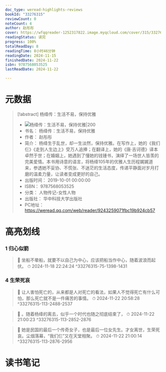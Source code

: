 ```yaml
---
doc_type: weread-highlights-reviews
bookId: "33276315"
reviewCount: 0
noteCount: 4
author: 赵彤彤
cover: https://wfqqreader-1252317822.image.myqcloud.com/cover/315/33276315/t7_33276315.jpg
readingStatus: 读完
progress: 100%
totalReadDay: 8
readingTime: 8小时46分钟
readingDate: 2024-11-15
finishedDate: 2024-11-22
isbn: 9787568053525
lastReadDate: 2024-11-22

---
```

# 元数据
> [!abstract] 杨绛传：生活不易，保持优雅
> - ![ 杨绛传：生活不易，保持优雅|200](https://wfqqreader-1252317822.image.myqcloud.com/cover/315/33276315/t7_33276315.jpg)
> - 书名： 杨绛传：生活不易，保持优雅
> - 作者： 赵彤彤
> - 简介： 杨绛生于乱世，却一生淡然，保持优雅。在写作上，她的《我们仨》《走到人生边上》受万人追捧；在翻译上，她的《唐·吉诃德》译本卓然于世；在婚姻上，她遇到了懂她的钱锺书，演绎了一场世人皆羡的完美爱情。本书用诗意的语言，将杨绛105年的优雅人生历程娓娓道来，参透她不妥协、不慌张、不迷茫的生活态度，传递平静面对岁月打磨的温柔力量，让读者变成更好的自己。
> - 出版时间： 2019-10-01 00:00:00
> - ISBN： 9787568053525
> - 分类： 人物传记-女性人物
> - 出版社： 华中科技大学出版社
> - PC地址：https://weread.qq.com/web/reader/9243259071fbc19b924cb57

# 高亮划线

### 1 归心似箭

> 📌 坐船不晕船，就要不以自己为中心，应该把船当作中心，随着波浪而起伏。 
> ⏱ 2024-11-18 22:24:24 ^33276315-75-1398-1431

### 4 生荣死哀

> 📌 让人害怕死亡的，从来都是人对死亡的看法，如果人不觉得死亡有什么可怕，那么死亡就不是一件痛苦的事情。 
> ⏱ 2024-11-22 20:58:28 ^33276315-113-2488-2537

> 📌 。随着杨绛的离去，似乎一个时代也随之彻底结束了， 
> ⏱ 2024-11-22 21:00:23 ^33276315-113-2852-2876

> 📌 她是民国的最后一个传奇女子，也是最后一位女先生。才女离世，生荣死哀。尘烟落幕，“我们仨”又在天堂相聚。 
> ⏱ 2024-11-22 21:00:14 ^33276315-113-2876-2956

# 读书笔记
